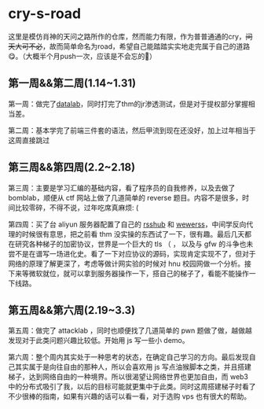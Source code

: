 ﻿# cry-s-road

这里是模仿肖神的天问之路所作的仓库，然而能力有限，作为普普通通的cry，<s>问天大可不必</s>，故而简单命名为road，希望自己能踏踏实实地走完属于自己的道路😋。（大概半个月push一次，应该是不会忘的🤔）

## 第一周&&第二周(1.14~1.31)

第一周：做完了[datalab](https://github.com/cry0404/cry-s-road/blob/main/week1-2/datalab.md)，同时打完了thm的jr渗透测试，但是对于提权部分掌握相当差。

第二周：基本学完了前端三件套的语法，然后甲流到现在还没好，加上过年相当于这周直接跳过

## 第三周&&第四周(2.2~2.18)

第三周：主要是学习汇编的基础内容，看了程序员的自我修养，以及去做了 bomblab，顺便从 ctf 网站上做了几道简单的 reverse 题目。内容不是很多，时间比较零碎，不得不说，过年吃席真麻烦: (

第四周：买了台 aliyun 服务器配置了自己的 [rsshub](https://rsshub.cry4o4n0tfound.cn) 和 [wewerss](https://wewerss.cry4o4n0tfound.cn)，中间学反向代理的时候很有意思，把之前看 thm 没实操的东西试了一下，很有趣。最后几天都在研究各种梯子的加密协议，世界是一个巨大的 tls （ ， 以及与 gfw 的斗争也未尝不是在谱写一场进化史。看了一下对应协议的源码，实现肯定实现不了，但对于网络的原理了解更深了，考虑等做计网实验的时候对 hnu 校园网做一个分析。接下来等微软就位，就可以拿到服务器操作一下，搭自己的梯子了，看能不能操作一下线路。

## 第五周&&第六周(2.19~3.3)

第五周：做完了 attacklab ，同时也顺便找了几道简单的 pwn 题做了做，越做越发现对于此类问题兴趣比较低。开始用 js 写一些小 demo。

第六周：整个周内其实处于一种思考的状态，在确定自己学习的方向。最后发现自己其实属于是向往自由的那种人，所以会喜欢用 js 写点油猴脚本之类，并且搭建梯子，达到网络自由的一种境界。所以很渴望让网络世界也更加自由，而 web3 中的分布式吸引了我，以后的目标可能就更集中于此类。同时这周搭建梯子时看了不少很棒的指南，如果有兴趣的话可以看一看，对于选购 vps 也有很大的帮助。
